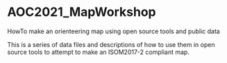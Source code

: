 # AOC2021_MapWorkshop
HowTo make an orienteering map using open source tools and public data

This is a series of data files and descriptions of how to use them in open source tools to attempt to make an ISOM2017-2 compliant map.

